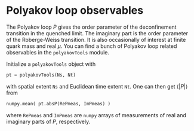 # Polyakov loop observables


The Polyakov loop $P$ gives the order parameter of the deconfinement transition in the quenched limit. The imaginary
part is the order parameter of the Roberge-Weiss transition. It is also occasionally of interest at finite quark
mass and real $\mu$. You can find a bunch of Polyakov loop related observables in the `polyakovTools` module.

Initialize a `polyakovTools` object with
```Python
pt = polyakovTools(Ns, Nt)
```
with spatial extent `Ns` and Euclidean time extent `Nt`. One can then get $\langle |P|\rangle$ from
```Python
numpy.mean( pt.absP(RePmeas, ImPmeas) )
```
where `RePmeas` and `ImPmeas` are `numpy` arrays of measurements of real and imaginary parts of $P$, respectively. 